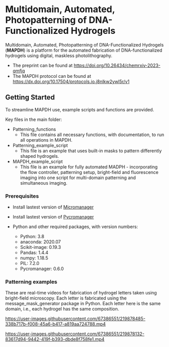 # Multidomain, Automated, Photopatterning of DNA-Functionalized Hydrogels

Multidomain, Automated, Photopatterning of DNA-Functionalized Hydrogels (**MAPDH**) is a platform for the automated fabrication of DNA-functionalized hydrogels using digital, maskless photolithography. 

* The preprint can be found at https://doi.org/10.26434/chemrxiv-2023-qmfjq
* The MAPDH protocol can be found at https://dx.doi.org/10.17504/protocols.io.j8nlkw2ywl5r/v1

## Getting Started

To streamline MAPDH use, example scripts and functions are provided.

Key files in the main folder:
* Patterning_functions
  * This file contains all necessary functions, with documentation, to run all operations in MAPDH.
* Patterning_example_script
  * This file is an example that uses built-in masks to pattern differently shaped hydrogels.
* MAPDH_example_script
  * This file is an example for fully automated MADPH - incorporating the flow controller, patterning setup, bright-field and fluorescence imaging into one script for multi-domain patterning and simultaneous imaging.

### Prerequisites

* Install lastest version of [Micromanager](https://micro-manager.org/)
* Install lastest version of [Pycromanager](https://github.com/micro-manager/pycro-manager)

* Python and other required packages, with version numbers:
  * Python: 3.8
  * anaconda: 2020.07
  * Scikit-image: 0.19.3
  * Pandas: 1.4.4
  * numpy: 1.18.5
  * PIL: 7.2.0
  * Pycromanager: 0.6.0

### Patterning examples
These are real-time videos for fabrication of hydrogel letters taken using bright-field microscopy. Each letter is fabricated using the message_mask_generator package in Python. Each letter here is the same domain, i.e., each hydrogel has the same composition.

https://user-images.githubusercontent.com/67386551/219878485-338b717b-f008-45a6-b417-a819aa724788.mp4

https://user-images.githubusercontent.com/67386551/219878132-83617d94-9442-419f-b393-dbde8f758fe1.mp4

